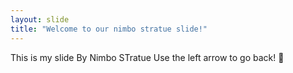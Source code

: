 ```yaml
---
layout: slide
title: "Welcome to our nimbo stratue slide!"
---
```


This is my slide
By Nimbo STratue
Use the left arrow to go back!
:tada:
